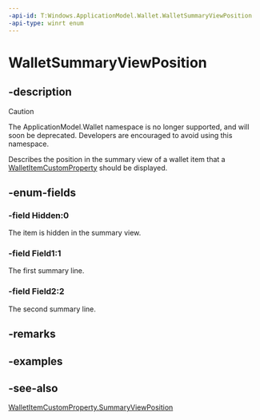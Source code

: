 ```yaml
---
-api-id: T:Windows.ApplicationModel.Wallet.WalletSummaryViewPosition
-api-type: winrt enum
---
```


<!-- Enumeration syntax
public enum Windows.ApplicationModel.Wallet.WalletSummaryViewPosition : int
-->

# WalletSummaryViewPosition

## -description
> [!CAUTION]
> The ApplicationModel.Wallet namespace is no longer supported, and will soon be deprecated. Developers are encouraged to avoid using this namespace.

Describes the position in the summary view of a wallet item that a [WalletItemCustomProperty](walletitemcustomproperty.md) should be displayed.

## -enum-fields
### -field Hidden:0
The item is hidden in the summary view.

### -field Field1:1
The first summary line.

### -field Field2:2
The second summary line.


## -remarks

## -examples

## -see-also
[WalletItemCustomProperty.SummaryViewPosition](walletitemcustomproperty_summaryviewposition.md)